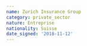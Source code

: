 ```yaml
---
name: Zurich Insurance Group
category: private_sector
nature: Entreprise
nationality: Suisse 
date_signed: '2018-11-12'
---
```

    